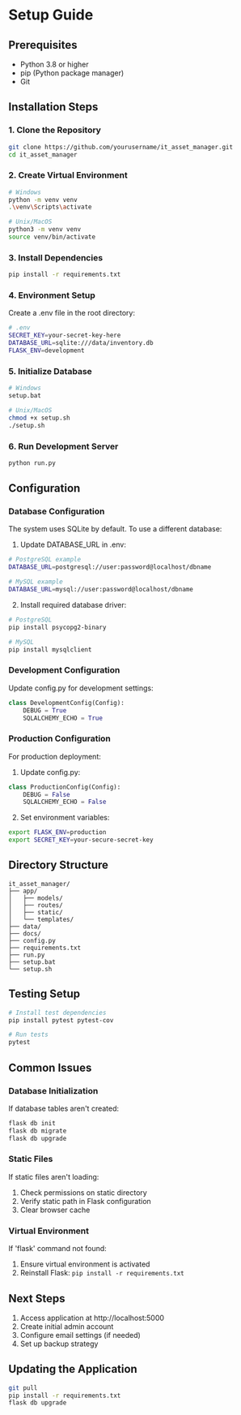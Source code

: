# Setup Guide

## Prerequisites
- Python 3.8 or higher
- pip (Python package manager)
- Git

## Installation Steps

### 1. Clone the Repository
```bash
git clone https://github.com/yourusername/it_asset_manager.git
cd it_asset_manager
```

### 2. Create Virtual Environment
```bash
# Windows
python -m venv venv
.\venv\Scripts\activate

# Unix/MacOS
python3 -m venv venv
source venv/bin/activate
```

### 3. Install Dependencies
```bash
pip install -r requirements.txt
```

### 4. Environment Setup
Create a .env file in the root directory:
```bash
# .env
SECRET_KEY=your-secret-key-here
DATABASE_URL=sqlite:///data/inventory.db
FLASK_ENV=development
```

### 5. Initialize Database
```bash
# Windows
setup.bat

# Unix/MacOS
chmod +x setup.sh
./setup.sh
```

### 6. Run Development Server
```bash
python run.py
```

## Configuration

### Database Configuration
The system uses SQLite by default. To use a different database:

1. Update DATABASE_URL in .env:
```bash
# PostgreSQL example
DATABASE_URL=postgresql://user:password@localhost/dbname

# MySQL example
DATABASE_URL=mysql://user:password@localhost/dbname
```

2. Install required database driver:
```bash
# PostgreSQL
pip install psycopg2-binary

# MySQL
pip install mysqlclient
```

### Development Configuration
Update config.py for development settings:
```python
class DevelopmentConfig(Config):
    DEBUG = True
    SQLALCHEMY_ECHO = True
```

### Production Configuration
For production deployment:

1. Update config.py:
```python
class ProductionConfig(Config):
    DEBUG = False
    SQLALCHEMY_ECHO = False
```

2. Set environment variables:
```bash
export FLASK_ENV=production
export SECRET_KEY=your-secure-secret-key
```

## Directory Structure
```
it_asset_manager/
├── app/
│   ├── models/
│   ├── routes/
│   ├── static/
│   └── templates/
├── data/
├── docs/
├── config.py
├── requirements.txt
├── run.py
├── setup.bat
└── setup.sh
```

## Testing Setup
```bash
# Install test dependencies
pip install pytest pytest-cov

# Run tests
pytest
```

## Common Issues

### Database Initialization
If database tables aren't created:
```bash
flask db init
flask db migrate
flask db upgrade
```

### Static Files
If static files aren't loading:
1. Check permissions on static directory
2. Verify static path in Flask configuration
3. Clear browser cache

### Virtual Environment
If 'flask' command not found:
1. Ensure virtual environment is activated
2. Reinstall Flask: `pip install -r requirements.txt`

## Next Steps
1. Access application at http://localhost:5000
2. Create initial admin account
3. Configure email settings (if needed)
4. Set up backup strategy

## Updating the Application
```bash
git pull
pip install -r requirements.txt
flask db upgrade
```
